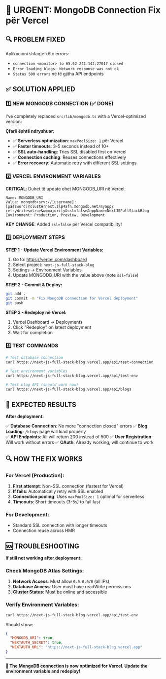 # 🚨 URGENT: MongoDB Connection Fix për Vercel

## 🔍 PROBLEM FIXED

Aplikacioni shfaqte këto errors:
- `connection <monitor> to 65.62.241.142:27017 closed`
- `Error loading blogs: Network response was not ok`
- `Status 500 errors` në të gjitha API endpoints

## ✅ SOLUTION APPLIED

### 1️⃣ NEW MONGODB CONNECTION (✅ DONE)

I've completely replaced `src/lib/mongodb.ts` with a Vercel-optimized version:

**Çfarë është ndryshuar:**
- ✅ **Serverless optimization**: `maxPoolSize: 1` për Vercel
- ✅ **Faster timeouts**: 3-5 seconds instead of 10+
- ✅ **SSL auto-handling**: Tries SSL disabled first on Vercel
- ✅ **Connection caching**: Reuses connections effectively
- ✅ **Error recovery**: Automatic retry with different SSL settings

### 2️⃣ VERCEL ENVIRONMENT VARIABLES

**CRITICAL**: Duhet të update ohet MONGODB_URI në Vercel:

```
Name: MONGODB_URI
Value: mongodb+srv://[username]:[password]@clusternext.zlp4afn.mongodb.net/myapp?retryWrites=true&w=majority&ssl=false&appName=NextJSFullStackBlog
Environment: Production, Preview, Development
```

**KEY CHANGE**: Added `ssl=false` për Vercel compatibility!

### 3️⃣ DEPLOYMENT STEPS

**STEP 1 - Update Vercel Environment Variables:**
1. Go to: https://vercel.com/dashboard  
2. Select project: `next-js-full-stack-blog`
3. Settings → Environment Variables
4. Update MONGODB_URI with the value above (note `ssl=false`)

**STEP 2 - Commit & Deploy:**
```bash
git add .
git commit -m "Fix MongoDB connection for Vercel deployment"
git push
```

**STEP 3 - Redeploy në Vercel:**
1. Vercel Dashboard → Deployments
2. Click "Redeploy" on latest deployment  
3. Wait for completion

### 4️⃣ TEST COMMANDS

```bash
# Test database connection
curl https://next-js-full-stack-blog.vercel.app/api/test-connection

# Test environment variables
curl https://next-js-full-stack-blog.vercel.app/api/test-env

# Test blog API (should work now)
curl https://next-js-full-stack-blog.vercel.app/api/blogs
```

## 🎯 EXPECTED RESULTS

**After deployment:**

✅ **Database Connection**: No more "connection closed" errors
✅ **Blog Loading**: `/blogs` page will load properly  
✅ **API Endpoints**: All will return 200 instead of 500
✅ **User Registration**: Will work without errors
✅ **OAuth**: Already working, will continue to work

## 🔍 HOW THE FIX WORKS

### For Vercel (Production):
1. **First attempt**: Non-SSL connection (fastest for Vercel)
2. **If fails**: Automatically retry with SSL enabled
3. **Connection pooling**: Uses `maxPoolSize: 1` optimal for serverless
4. **Timeouts**: Short timeouts (3-5s) to fail fast

### For Development:
- Standard SSL connection with longer timeouts
- Connection reuse across HMR

## 🆘 TROUBLESHOOTING

**If still not working after deployment:**

### Check MongoDB Atlas Settings:
1. **Network Access**: Must allow `0.0.0.0/0` (all IPs)
2. **Database Access**: User must have readWrite permissions
3. **Cluster Status**: Must be online and accessible

### Verify Environment Variables:
```bash
curl https://next-js-full-stack-blog.vercel.app/api/test-env
```

Should show:
```json
{
  "MONGODB_URI": true,
  "NEXTAUTH_SECRET": true,
  "NEXTAUTH_URL": "https://next-js-full-stack-blog.vercel.app"
}
```

---

**🚀 The MongoDB connection is now optimized for Vercel. Update the environment variable and redeploy!**
